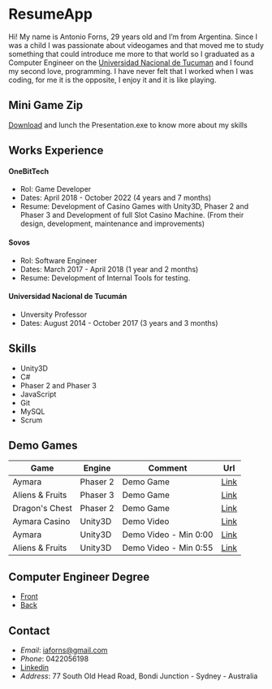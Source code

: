 # ResumeApp
Hi! My name is Antonio Forns, 29 years old and I’m from Argentina. Since I was a child I was passionate about videogames and that moved me to study something that could introduce me more to that world so I graduated as a Computer Engineer on the [Universidad Nacional de Tucuman](http://www.unt.edu.ar/) and I found my second love, programming. I have never felt that I worked when I was coding, for me it is the opposite, I enjoy it and it is like playing. 

## Mini Game Zip
[Download](https://drive.google.com/file/d/1BY07Fn9kwhvlXG20Ve6jDEuVpa7JhA5o/view?usp=sharing) and lunch the Presentation.exe to know more about my skills

## Works Experience
#### OneBitTech
* Rol: Game Developer
* Dates: April 2018 - October 2022 (4 years and 7 months)
* Resume: Development of Casino Games with Unity3D, Phaser 2 and Phaser 3 and  Development of full Slot Casino Machine. (From their design, development, maintenance and
improvements)
#### Sovos
* Rol: Software Engineer
* Dates: March 2017 - April  2018 (1 year and 2 months)
* Resume: Development of Internal Tools for testing.
#### Universidad Nacional de Tucumán
* Unversity Professor
* Dates: August 2014 - October 2017 (3 years and 3 months)

## Skills
* Unity3D
* C#
* Phaser 2 and Phaser 3
* JavaScript
* Git
* MySQL
* Scrum
## Demo Games 
| Game | Engine | Comment | Url |
| ------ | ---- | ------ | ------ |
| Aymara | Phaser 2 | Demo Game | [Link](https://ruvibet.com/try-aymara/) |
| Aliens & Fruits | Phaser 3 | Demo Game | [Link](https://ruvibet.com/try-aliens-fruit/) |
| Dragon's Chest | Phaser 2 | Demo Game | [Link](https://ruvibet.com/try-dragons-chest/) |
| Aymara Casino | Unity3D | Demo Video | [Link](https://drive.google.com/file/d/1elNfxcf1FAC3uvEp6aHBqTqhSERlxaKo/view?usp=sharing) |
| Aymara | Unity3D | Demo Video - Min 0:00 | [Link](https://drive.google.com/file/d/1wm9_YSRRz_uaXyixizgtqMTU1SHQ72XQ/view?usp=sharing) |
| Aliens & Fruits | Unity3D | Demo Video - Min 0:55 | [Link](https://drive.google.com/file/d/1wm9_YSRRz_uaXyixizgtqMTU1SHQ72XQ/view?usp=sharing) |

## Computer Engineer Degree
* [Front](https://drive.google.com/file/d/14WmMyoN2Wx4DCCU8byYt6qKhPd6nosIC/view?usp=sharing)
* [Back](https://drive.google.com/file/d/1cEwdGFPFIM_3pw2LFCGsJzQYpxoGrp45/view?usp=sharing)
## Contact
* _Email_: iaforns@gmail.com
* _Phone_: 0422056198
* [Linkedin](https://www.linkedin.com/in/antonio-ignacio-forns-422000144/)
* _Address_: 77 South Old Head Road, Bondi Junction - Sydney - Australia
